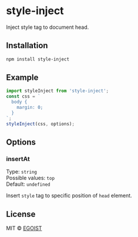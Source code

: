 # style-inject

Inject style tag to document head.

## Installation

```bash
npm install style-inject
```

## Example

```javascript
import styleInject from 'style-inject';
const css = `
  body {
    margin: 0;
  }
`;
styleInject(css, options);
```

## Options

### insertAt

Type: `string`<br>
Possible values: `top`<br>
Default: `undefined`

Insert `style` tag to specific position of `head` element.

## License

MIT &copy; [EGOIST](https://github.com/egoist)
